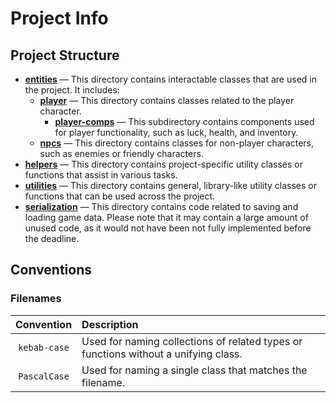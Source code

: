 # Project Info

## Project Structure

- **[entities](./entities/)** &mdash; This directory contains interactable classes that are used in the project. It includes:
  - **[player](./entities/player/)** &mdash; This directory contains classes related to the player character.
    - **[player-comps](./entities/player/player-comps/)** &mdash; This subdirectory contains components used for player functionality, such as luck, health, and inventory.
  - **[npcs](./entities/npcs/)** &mdash; This directory contains classes for non-player characters, such as enemies or friendly characters.
- **[helpers](./helpers/)** &mdash; This directory contains project-specific utility classes or functions that assist in various tasks.
- **[utilities](./utilities/)** &mdash; This directory contains general, library-like utility classes or functions that can be used across the project.
- **[serialization](./serialization/)** &mdash; This directory contains code related to saving and loading game data. Please note that it may contain a large amount of unused code, as it would not have been not fully implemented before the deadline.

## Conventions

### Filenames

|  Convention  | Description                                                                         |
| :----------: | :---------------------------------------------------------------------------------- |
| `kebab-case` | Used for naming collections of related types or functions without a unifying class. |
| `PascalCase` | Used for naming a single class that matches the filename.                           |
